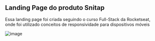 ## Landing Page do produto Snitap
Essa landing page foi criada seguindo o curso Full-Stack da Rocketseat, onde foi utilizado conceitos de responsividade para dispositivos móveis

![image](https://github.com/user-attachments/assets/1a8251bb-9687-4be5-992c-b4a5c603183b)
